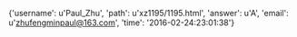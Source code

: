 {'username': u'Paul_Zhu', 'path': u'xz1195/1195.html', 'answer': u'A', 'email': u'zhufengminpaul@163.com', 'time': '2016-02-24:23:01:38'}